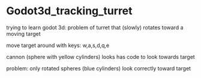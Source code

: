 # Godot3d_tracking_turret
trying to learn godot 3d: problem of turret that (slowly) rotates toward a moving target

move target around with keys: w,a,s,d,q,e

cannon (sphere with yellow cylinders) looks has code to look towards target

problem: only rotated spheres (blue cylinders) look correctly toward target
